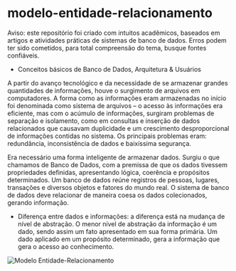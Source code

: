 # modelo-entidade-relacionamento

Aviso: este repositório foi criado com intuitos acadêmicos, baseados em artigos e atividades práticas de sistemas de banco de dados. Erros podem ter sido cometidos, para total compreensão do tema, busque fontes confiáveis. 

- Conceitos básicos de Banco de Dados, Arquitetura & Usuários

A partir do avanço tecnológico e da necessidade de se armazenar grandes quantidades de informações, houve o surgimento de arquivos em computadores. A forma como as informações eram armazenadas no início foi denominada como sistema de arquivos – o acesso às informações era eficiente, mas com o acúmulo de informações, surgiram problemas de separação e isolamento, como em consultas e inserção de dados relacionados que causavam duplicidade e um crescimento desproporcional de informações contidas no sistema. Os principais problemas eram: redundância, inconsistência de dados e baixíssima segurança. 

Era necessário uma forma inteligente de armazenar dados. Surgiu o que chamamos de Banco de Dados, com a premissa de que os dados tivessem propriedades definidas, apresentando lógica, coerência e propósitos determinados. Um banco de dados reúne registros de pessoas, lugares, transações e diversos objetos e fatores do mundo real. O sistema de banco de dados deve relacionar de maneira coesa os dados colecionados, gerando informação.

- Diferença entre dados e informações: a diferença está na mudança de nível de abstração. O menor nível de abstração da informação é um dado, sendo assim um fato apresentado em sua forma primária. Um dado aplicado em um propósito determinado, gera a informação que gera o acesso ao conhecimento. 

![Modelo Entidade-Relacionamento](https://hermes.dio.me/assets/articles/35d02b71-a37b-437e-8523-4201f00ca580.png)
